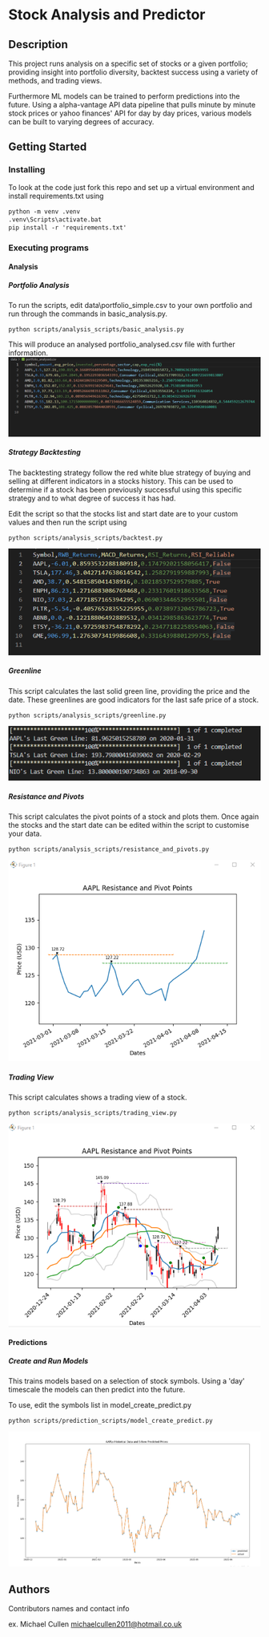 # Stock Analysis and Predictor

## Description

This project runs analysis on a specific set of stocks or a given portfolio; providing insight into portfolio diversity, backtest success using a variety of methods, and trading views.

Furthermore ML models can be trained to perform predictions into the future. Using a alpha-vantage API data pipeline that pulls minute by minute stock prices or yahoo finances' API for day by day prices, various models can be built to varying degrees of accuracy.

## Getting Started

### Installing

To look at the code just fork this repo and set up a virtual environment and install requirements.txt using
```
python -m venv .venv
.venv\Scripts\activate.bat
pip install -r 'requirements.txt'
```

### Executing programs
#### Analysis
##### Portfolio Analysis
To run the scripts, edit data\portfolio_simple.csv to your own portfolio and run through the commands in basic_analysis.py.
```
python scripts/analysis_scripts/basic_analysis.py
```
This will produce an analysed portfolio_analysed.csv file with further information.
![alt text](https://github.com/MichaelCullen2011/StockAnalyserAndPredictor/blob/main/images/analysed_csv.png?raw=true)


##### Strategy Backtesting
The backtesting strategy follow the red white blue strategy of buying and selling at different indicators in a stocks history. This can be used to determine if a stock has been previously successful using this specific strategy and to what degree of success it has had.

Edit the script so that the stocks list and start date are to your custom values and then run the script using
```
python scripts/analysis_scripts/backtest.py
```
![alt text](https://github.com/MichaelCullen2011/StockAnalyserAndPredictor/blob/main/images/backtest.png?raw=true)

##### Greenline
This script calculates the last solid green line, providing the price and the date. These greenlines are good indicators for the last safe price of a stock.
```
python scripts/analysis_scripts/greenline.py
```
![alt text](https://github.com/MichaelCullen2011/StockAnalyserAndPredictor/blob/main/images/greenline.png?raw=true)

##### Resistance and Pivots
This script calculates the pivot points of a stock and plots them. Once again the stocks and the start date can be edited within the script to customise your data.
```
python scripts/analysis_scripts/resistance_and_pivots.py
```
![alt text](https://github.com/MichaelCullen2011/StockAnalyserAndPredictor/blob/main/images/pivots.png?raw=true)


##### Trading View
This script calculates shows a trading view of a stock. 
```
python scripts/analysis_scripts/trading_view.py
```
![alt text](https://github.com/MichaelCullen2011/StockAnalyserAndPredictor/blob/main/images/tradingview.png?raw=true)


#### Predictions
##### Create and Run Models
This trains models based on a selection of stock symbols. Using a 'day' timescale the models can then predict into the future.

To use, edit the symbols list in model_create_predict.py

```
python scripts/prediction_scripts/model_create_predict.py
```

![alt text](https://github.com/MichaelCullen2011/StockAnalyserAndPredictor/blob/main/images/predictor_new.png?raw=true)




## Authors

Contributors names and contact info

ex. Michael Cullen
michaelcullen2011@hotmail.co.uk


